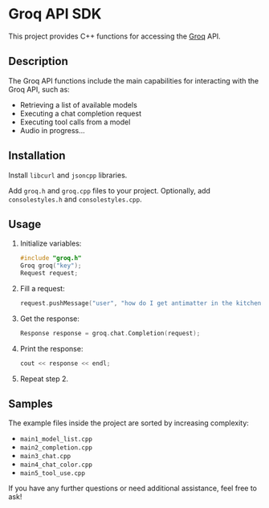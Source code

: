 # Groq API SDK

This project provides C++ functions for accessing the [Groq](https://groq.com/) API.

## Description

The Groq API functions include the main capabilities for interacting with the Groq API, such as:

- Retrieving a list of available models
- Executing a chat completion request
- Executing tool calls from a model
- Audio in progress...

## Installation

Install `libcurl` and `jsoncpp` libraries.

Add `groq.h` and `groq.cpp` files to your project.
Optionally, add `consolestyles.h` and `consolestyles.cpp`.

## Usage

1. Initialize variables:
    ```cpp
    #include "groq.h"
    Groq groq("key");
    Request request;
    ```

2. Fill a request:
    ```cpp
    request.pushMessage("user", "how do I get antimatter in the kitchen?");
    ```

3. Get the response:
    ```cpp
    Response response = groq.chat.Completion(request);
    ```

4. Print the response:
    ```cpp
    cout << response << endl;
    ```

5. Repeat step 2.

## Samples

The example files inside the project are sorted by increasing complexity:

- `main1_model_list.cpp`
- `main2_completion.cpp`
- `main3_chat.cpp`
- `main4_chat_color.cpp`
- `main5_tool_use.cpp`

If you have any further questions or need additional assistance, feel free to ask!
